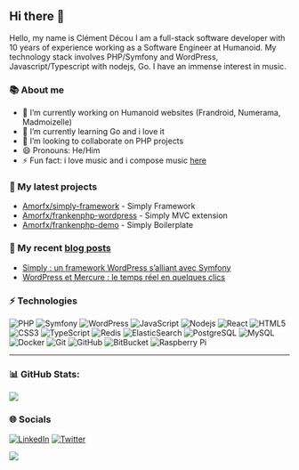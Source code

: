 ## Hi there 👋

Hello, my name is Clément Décou I am a full-stack software developer with 10 years of experience working as a Software Engineer at Humanoid. My technology stack involves PHP/Symfony and WordPress, Javascript/Typescript with nodejs, Go.
I have an immense interest in music.

### 📚 About me 

- 🔭 I’m currently working on Humanoid websites (Frandroid, Numerama, Madmoizelle)
- 🌱 I’m currently learning Go and i love it
- 👯 I’m looking to collaborate on PHP projects
- 😄 Pronouns: He/Him
- ⚡ Fun fact: i love music and i compose music [here](https://www.jamendo.com/artist/491019/clement-decou)

### 🌱 My latest projects

- [Amorfx/simply-framework](https://github.com/Amorfx/simply-framework) - Simply Framework
- [Amorfx/frankenphp-wordpress](https://github.com/Amorfx/simply-mvc) - Simply MVC extension
- [Amorfx/frankenphp-demo](https://github.com/Amorfx/simply) - Simply Boilerplate

### 📜 My recent [blog posts](https://www.clement-decou.fr/blog)

- [Simply : un framework WordPress s’alliant avec Symfony](https://www.clement-decou.fr/web/simply-un-framework-wordpress-salliant-avec-symfony)
- [WordPress et Mercure : le temps réel en quelques clics](https://www.clement-decou.fr/web/wordpress-et-mercure-le-temps-reel-en-quelques-clics)

### ⚡ Technologies

![PHP](https://img.shields.io/badge/-PHP-black?style=flat-square&logo=php)
![Symfony](https://img.shields.io/badge/-Symfony-black?style=flat-square&logo=symfony)
![WordPress](https://img.shields.io/badge/-WordPress-black?style=flat-square&logo=wordpress)
![JavaScript](https://img.shields.io/badge/-JavaScript-black?style=flat-square&logo=javascript)
![Nodejs](https://img.shields.io/badge/-Nodejs-black?style=flat-square&logo=Node.js)
![React](https://img.shields.io/badge/-React-black?style=flat-square&logo=react)
![HTML5](https://img.shields.io/badge/-HTML5-E34F26?style=flat-square&logo=html5&logoColor=white)
![CSS3](https://img.shields.io/badge/-CSS3-1572B6?style=flat-square&logo=css3)
![TypeScript](https://img.shields.io/badge/-TypeScript-007ACC?style=flat-square&logo=typescript)
![Redis](https://img.shields.io/badge/-Redis-black?style=flat-square&logo=Redis)
![ElasticSearch](https://img.shields.io/badge/-ElasticSearch-005571?style=flat-square&logo=elasticsearch)
![PostgreSQL](https://img.shields.io/badge/-PostgreSQL-336791?style=flat-square&logo=postgresql)
![MySQL](https://img.shields.io/badge/-MySQL-black?style=flat-square&logo=mysql)
![Docker](https://img.shields.io/badge/-Docker-black?style=flat-square&logo=docker)
![Git](https://img.shields.io/badge/-Git-black?style=flat-square&logo=git)
![GitHub](https://img.shields.io/badge/-GitHub-181717?style=flat-square&logo=github)
![BitBucket](https://img.shields.io/badge/-BitBucket-darkblue?style=flat-square&logo=bitbucket)
![Raspberry Pi](https://img.shields.io/badge/-Raspberry%20Pi-C51A4A?style=flat-square&logo=Raspberry-Pi)

<!-- #### ❤️ These awesome people [sponsor me](https://github.com/sponsors/amorfx) (thank you!) -->
---
### 📊 GitHub Stats:

![](https://github-readme-stats.vercel.app/api?username=Amorfx&theme=dark&hide_border=false&include_all_commits=true&count_private=true)

### 🌐 Socials

[![LinkedIn](https://img.shields.io/badge/LinkedIn-%230077B5.svg?logo=linkedin&logoColor=white)](https://www.linkedin.com/in/clementdecou/) [![Twitter](https://img.shields.io/badge/Twitter-%231DA1F2.svg?logo=Twitter&logoColor=white)](https://twitter.com/Amorfx3) 

[![](https://visitcount.itsvg.in/api?id=Amorfx&icon=0&color=0)](https://visitcount.itsvg.in)
